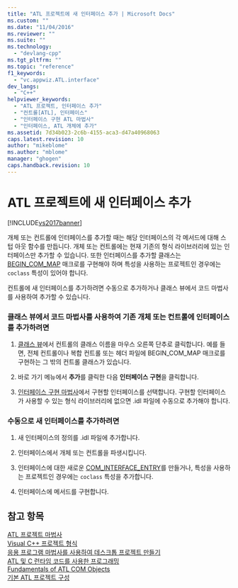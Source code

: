 ```yaml
---
title: "ATL 프로젝트에 새 인터페이스 추가 | Microsoft Docs"
ms.custom: ""
ms.date: "11/04/2016"
ms.reviewer: ""
ms.suite: ""
ms.technology: 
  - "devlang-cpp"
ms.tgt_pltfrm: ""
ms.topic: "reference"
f1_keywords: 
  - "vc.appwiz.ATL.interface"
dev_langs: 
  - "C++"
helpviewer_keywords: 
  - "ATL 프로젝트, 인터페이스 추가"
  - "컨트롤[ATL], 인터페이스"
  - "인터페이스 구현 ATL 마법사"
  - "인터페이스, ATL 개체에 추가"
ms.assetid: 7d34b023-2c6b-4155-aca3-d47a40968063
caps.latest.revision: 10
author: "mikeblome"
ms.author: "mblome"
manager: "ghogen"
caps.handback.revision: 10
---
```

# ATL 프로젝트에 새 인터페이스 추가
[!INCLUDE[vs2017banner](../../assembler/inline/includes/vs2017banner.md)]

개체 또는 컨트롤에 인터페이스를 추가할 때는 해당 인터페이스의 각 메서드에 대해 스텁 아웃 함수를 만듭니다.  개체 또는 컨트롤에는 현재 기존의 형식 라이브러리에 있는 인터페이스만 추가할 수 있습니다.  또한 인터페이스를 추가할 클래스는 [BEGIN\_COM\_MAP](../Topic/BEGIN_COM_MAP.md) 매크로를 구현해야 하며 특성을 사용하는 프로젝트인 경우에는 `coclass` 특성이 있어야 합니다.  
  
 컨트롤에 새 인터페이스를 추가하려면 수동으로 추가하거나 클래스 뷰에서 코드 마법사를 사용하여 추가할 수 있습니다.  
  
### 클래스 뷰에서 코드 마법사를 사용하여 기존 개체 또는 컨트롤에 인터페이스를 추가하려면  
  
1.  [클래스 뷰](http://msdn.microsoft.com/ko-kr/8d7430a9-3e33-454c-a9e1-a85e3d2db925)에서 컨트롤의 클래스 이름을 마우스 오른쪽 단추로 클릭합니다.  예를 들면, 전체 컨트롤이나 복합 컨트롤 또는 헤더 파일에 BEGIN\_COM\_MAP 매크로를 구현하는 그 밖의 컨트롤 클래스가 있습니다.  
  
2.  바로 가기 메뉴에서 **추가**를 클릭한 다음 **인터페이스 구현**을 클릭합니다.  
  
3.  [인터페이스 구현 마법사](../../ide/implement-interface-wizard.md)에서 구현할 인터페이스를 선택합니다.  구현할 인터페이스가 사용할 수 있는 형식 라이브러리에 없으면 .idl 파일에 수동으로 추가해야 합니다.  
  
### 수동으로 새 인터페이스를 추가하려면  
  
1.  새 인터페이스의 정의를 .idl 파일에 추가합니다.  
  
2.  인터페이스에서 개체 또는 컨트롤을 파생시킵니다.  
  
3.  인터페이스에 대한 새로운 [COM\_INTERFACE\_ENTRY](../Topic/COM_INTERFACE_ENTRY%20\(ATL\).md)를 만들거나, 특성을 사용하는 프로젝트인 경우에는 `coclass` 특성을 추가합니다.  
  
4.  인터페이스에 메서드를 구현합니다.  
  
## 참고 항목  
 [ATL 프로젝트 마법사](../../atl/reference/atl-project-wizard.md)   
 [Visual C\+\+ 프로젝트 형식](../../ide/visual-cpp-project-types.md)   
 [응용 프로그램 마법사를 사용하여 데스크톱 프로젝트 만들기](../../ide/creating-desktop-projects-by-using-application-wizards.md)   
 [ATL 및 C 런타임 코드를 사용한 프로그래밍](../../atl/programming-with-atl-and-c-run-time-code.md)   
 [Fundamentals of ATL COM Objects](../../atl/fundamentals-of-atl-com-objects.md)   
 [기본 ATL 프로젝트 구성](../../atl/reference/default-atl-project-configurations.md)